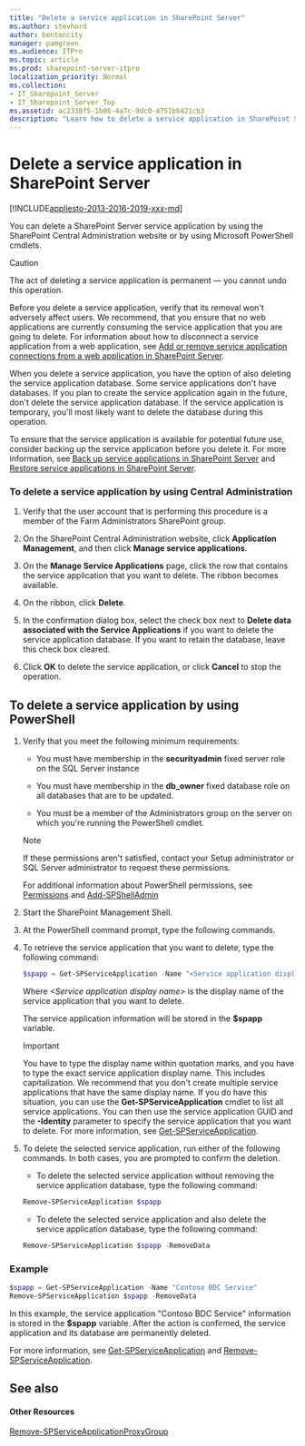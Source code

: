 ```yaml
---
title: "Delete a service application in SharePoint Server"
ms.author: stevhord
author: bentoncity
manager: pamgreen
ms.audience: ITPro
ms.topic: article
ms.prod: sharepoint-server-itpro
localization_priority: Normal
ms.collection:
- IT_Sharepoint_Server
- IT_Sharepoint_Server_Top
ms.assetid: ac2338f5-1b06-4a7c-9dc0-4751b6421cb3
description: "Learn how to delete a service application in SharePoint Server."
---
```


# Delete a service application in SharePoint Server

[!INCLUDE[appliesto-2013-2016-2019-xxx-md](../includes/appliesto-2013-2016-2019-xxx-md.md)]
  
You can delete a SharePoint Server service application by using the SharePoint Central Administration website or by using Microsoft PowerShell cmdlets. 
  
> [!CAUTION]
> The act of deleting a service application is permanent — you cannot undo this operation. 
  
Before you delete a service application, verify that its removal won't adversely affect users. We recommend, that you ensure that no web applications are currently consuming the service application that you are going to delete. For information about how to disconnect a service application from a web application, see [Add or remove service application connections from a web application in SharePoint Server](add-or-remove-a-service-application-connection-to-a-web-application.md).
  
When you delete a service application, you have the option of also deleting the service application database. Some service applications don't have databases. If you plan to create the service application again in the future, don't delete the service application database. If the service application is temporary, you'll most likely want to delete the database during this operation.
  
To ensure that the service application is available for potential future use, consider backing up the service application before you delete it. For more information, see [Back up service applications in SharePoint Server](back-up-a-service-application.md) and [Restore service applications in SharePoint Server](restore-a-service-application.md).
  
    
### To delete a service application by using Central Administration

1. Verify that the user account that is performing this procedure is a member of the Farm Administrators SharePoint group.
    
2. On the SharePoint Central Administration website, click **Application Management**, and then click **Manage service applications**.
    
3. On the **Manage Service Applications** page, click the row that contains the service application that you want to delete. The ribbon becomes available. 
    
4. On the ribbon, click **Delete**.
    
5. In the confirmation dialog box, select the check box next to **Delete data associated with the Service Applications** if you want to delete the service application database. If you want to retain the database, leave this check box cleared. 
    
6. Click **OK** to delete the service application, or click **Cancel** to stop the operation. 
    
## To delete a service application by using PowerShell

1. Verify that you meet the following minimum requirements:
    
   - You must have membership in the **securityadmin** fixed server role on the SQL Server instance 
    
   - You must have membership in the **db_owner** fixed database role on all databases that are to be updated. 
    
   - You must be a member of the Administrators group on the server on which you're running the PowerShell cmdlet.
    
   > [!NOTE]
   > If these permissions aren't satisfied, contact your Setup administrator or SQL Server administrator to request these permissions. 
  
   For additional information about PowerShell permissions, see [Permissions](/powershell/module/sharepoint-server/?view=sharepoint-ps#section3) and [Add-SPShellAdmin](/powershell/module/sharepoint-server/Add-SPShellAdmin?view=sharepoint-ps)
    
2. Start the SharePoint Management Shell.
    
3. At the PowerShell command prompt, type the following commands. 
    
4. To retrieve the service application that you want to delete, type the following command: 
    
   ```powershell
   $spapp = Get-SPServiceApplication -Name "<Service application display name>"
   ```

   Where  _\<Service application display name\>_ is the display name of the service application that you want to delete. 
    
   The service application information will be stored in the **$spapp** variable. 
    
   > [!IMPORTANT]
   > You have to type the display name within quotation marks, and you have to type the exact service application display name. This includes capitalization. We recommend that you don't create multiple service applications that have the same display name. If you do have this situation, you can use the **Get-SPServiceApplication** cmdlet to list all service applications. You can then use the service application GUID and the **-Identity** parameter to specify the service application that you want to delete. For more information, see [Get-SPServiceApplication](/powershell/module/sharepoint-server/Get-SPServiceApplication?view=sharepoint-ps). 
  
5. To delete the selected service application, run either of the following commands. In both cases, you are prompted to confirm the deletion. 
    
   - To delete the selected service application without removing the service application database, type the following command:
    
   ```powershell
   Remove-SPServiceApplication $spapp
   ```

   - To delete the selected service application and also delete the service application database, type the following command:
    
   ```powershell
   Remove-SPServiceApplication $spapp -RemoveData
   ```

### Example

```powershell
$spapp = Get-SPServiceApplication -Name "Contoso BDC Service"
Remove-SPServiceApplication $spapp -RemoveData
```

In this example, the service application "Contoso BDC Service" information is stored in the **$spapp** variable. After the action is confirmed, the service application and its database are permanently deleted. 
  
For more information, see [Get-SPServiceApplication](/powershell/module/sharepoint-server/Get-SPServiceApplication?view=sharepoint-ps) and [Remove-SPServiceApplication](/powershell/module/sharepoint-server/Remove-SPServiceApplication?view=sharepoint-ps).
  
## See also

#### Other Resources

[Remove-SPServiceApplicationProxyGroup](/powershell/module/sharepoint-server/Remove-SPServiceApplicationProxyGroup?view=sharepoint-ps)

